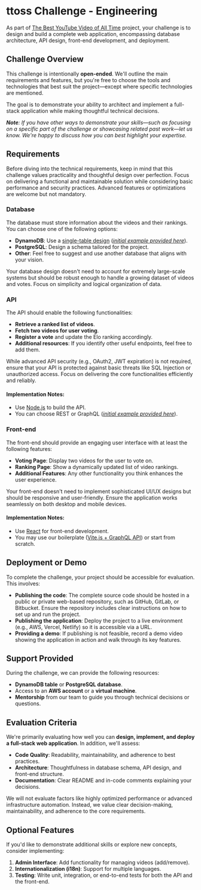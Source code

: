 # ttoss Challenge - Engineering

As part of [The Best YouTube Video of All Time](https://ttoss.dev/docs/challenge/the-project) project, your challenge is to design and build a complete web application, encompassing database architecture, API design, front-end development, and deployment.

## Challenge Overview

This challenge is intentionally **open-ended**. We'll outline the main requirements and features, but you're free to choose the tools and technologies that best suit the project—except where specific technologies are mentioned.

The goal is to demonstrate your ability to architect and implement a full-stack application while making thoughtful technical decisions.

_**Note**: If you have other ways to demonstrate your skills—such as focusing on a specific part of the challenge or showcasing related past work—let us know. We're happy to discuss how you can best highlight your expertise._

## Requirements

Before diving into the technical requirements, keep in mind that this challenge values practicality and thoughtful design over perfection. Focus on delivering a functional and maintainable solution while considering basic performance and security practices. Advanced features or optimizations are welcome but not mandatory.

### Database

The database must store information about the videos and their rankings. You can choose one of the following options:

- **DynamoDB**: Use a [single-table design](https://aws.amazon.com/blogs/compute/creating-a-single-table-design-with-amazon-dynamodb/) ([_initial example provided here_](https://github.com/ttoss/ttoss/tree/main/challenge/packages/db-dynamodb)).
- **PostgreSQL**: Design a schema tailored for the project.
- **Other**: Feel free to suggest and use another database that aligns with your vision.

Your database design doesn't need to account for extremely large-scale systems but should be robust enough to handle a growing dataset of videos and votes. Focus on simplicity and logical organization of data.

### API

The API should enable the following functionalities:

- **Retrieve a ranked list of videos**.
- **Fetch two videos for user voting**.
- **Register a vote** and update the Elo ranking accordingly.
- **Additional resources**: If you identify other useful endpoints, feel free to add them.

While advanced API security (e.g., OAuth2, JWT expiration) is not required, ensure that your API is protected against basic threats like SQL Injection or unauthorized access. Focus on delivering the core functionalities efficiently and reliably.

#### Implementation Notes:

- Use [Node.js](https://nodejs.org/en) to build the API.
- You can choose REST or GraphQL ([_initial example provided here_](https://github.com/ttoss/ttoss/tree/main/challenge/packages/api-graphql-with-dynamodb)).

### Front-end

The front-end should provide an engaging user interface with at least the following features:

- **Voting Page**: Display two videos for the user to vote on.
- **Ranking Page**: Show a dynamically updated list of video rankings.
- **Additional Features**: Any other functionality you think enhances the user experience.

Your front-end doesn't need to implement sophisticated UI/UX designs but should be responsive and user-friendly. Ensure the application works seamlessly on both desktop and mobile devices.

#### Implementation Notes:

- Use [React](https://react.dev/) for front-end development.
- You may use our boilerplate ([Vite.js + GraphQL API](https://github.com/ttoss/ttoss/tree/main/challenge/packages/app-vite-with-graphql-api)) or start from scratch.

## Deployment or Demo

To complete the challenge, your project should be accessible for evaluation. This involves:

- **Publishing the code**: The complete source code should be hosted in a public or private web-based repository, such as GitHub, GitLab, or Bitbucket. Ensure the repository includes clear instructions on how to set up and run the project.
- **Publishing the application**: Deploy the project to a live environment (e.g., AWS, Vercel, Netlify) so it is accessible via a URL.
- **Providing a demo**: If publishing is not feasible, record a demo video showing the application in action and walk through its key features.

## Support Provided

During the challenge, we can provide the following resources:

- **DynamoDB table** or **PostgreSQL database**.
- Access to an **AWS account** or a **virtual machine**.
- **Mentorship** from our team to guide you through technical decisions or questions.

## Evaluation Criteria

We're primarily evaluating how well you can **design, implement, and deploy a full-stack web application**. In addition, we'll assess:

- **Code Quality**: Readability, maintainability, and adherence to best practices.
- **Architecture**: Thoughtfulness in database schema, API design, and front-end structure.
- **Documentation**: Clear README and in-code comments explaining your decisions.

We will not evaluate factors like highly optimized performance or advanced infrastructure automation. Instead, we value clear decision-making, maintainability, and adherence to the core requirements.

## Optional Features

If you'd like to demonstrate additional skills or explore new concepts, consider implementing:

1. **Admin Interface**: Add functionality for managing videos (add/remove).
1. **Internationalization (i18n)**: Support for multiple languages.
1. **Testing**: Write unit, integration, or end-to-end tests for both the API and the front-end.
